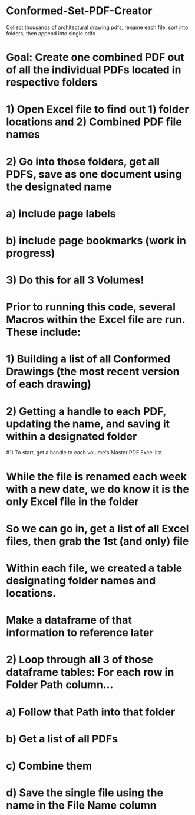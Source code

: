 # Conformed-Set-PDF-Creator
Collect thousands of architectural drawing pdfs, rename each file, sort into folders, then append into single pdfs

# Goal:  Create one combined PDF out of all the individual PDFs located in respective folders
#       1) Open Excel file to find out 1) folder locations and 2) Combined PDF file names
#       2) Go into those folders, get all PDFS, save as one document using the designated name
#           a) include page labels
#           b) include page bookmarks (work in progress)
#       3) Do this for all 3 Volumes!

# Prior to running this code, several Macros within the Excel file are run.  These include:
#       1) Building a list of all Conformed Drawings (the most recent version of each drawing)
#       2) Getting a handle to each PDF, updating the name, and saving it within a designated folder

#1)  To start, get a handle to each volume's Master PDF Excel list
#       While the file is renamed each week with a new date, we do know it is the only Excel file in the folder
#       So we can go in, get a list of all Excel files, then grab the 1st (and only) file

# Within each file, we created a table designating folder names and locations.
#       Make a dataframe of that information to reference later

# 2) Loop through all 3 of those dataframe tables:  For each row in Folder Path column...
#       a) Follow that Path into that folder
#       b) Get a list of all PDFs
#       c) Combine them
#       d) Save the single file using the name in the File Name column

